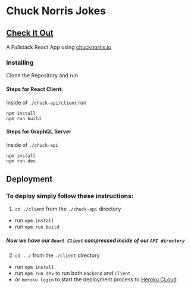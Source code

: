 # Chuck Norris Jokes

## [Check It Out](https://lit-lake-59162.herokuapp.com/)

A Fullstack React App using [chucknorris.io](https://api.chucknorris.io/)

### Installing

Clone the Repository and run

#### Steps for React Client:

Inside of `./chuck-api/client` run
```
npm install
npm run build
```

#### Steps for GraphQL Server

Inside of `./chuck-api`
```
npm install
npm run dev
```

## Deployment 

### To deploy simply follow these instructions:

1. `cd ./client` from the `./chuck-api` directory

* run ```npm install```
* run ```npm run build```
##### Now we have our `React Client` compressed inside of our `API directory`

2. `cd ../` from the `./client` directory

* run ```npm install```
* run ```npm run dev``` to run both `Backend` and `Client`
* or `heroku login` to start the deployment process to [Heroku CLoud](https://heroku.com/)


